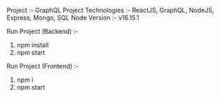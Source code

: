 Project :- GraphQL Project
Technologies :- ReactJS, GraphQL, NodeJS, Express, Mongo, SQL
Node Version :- v16.15.1

Run Project (Backend) :-
1. npm install
2. npm start

Run Project (Frontend) :-
1. npm i
2. npm start

<!-- 
We can test graph queries with this url :-
    http://localhost:5000/api/graphql
-->

